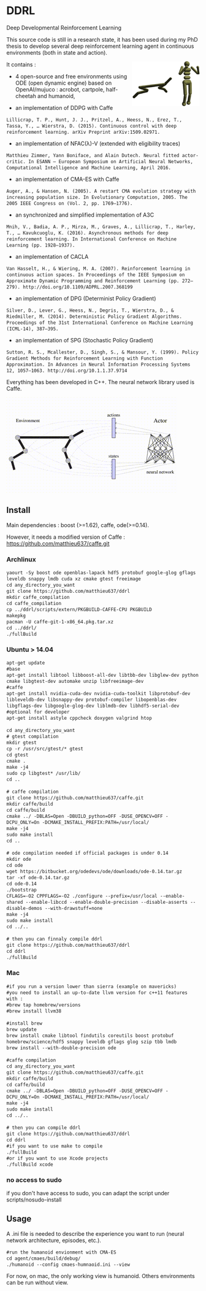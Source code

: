 # DDRL
Deep Developmental Reinforcement Learning

This source code is still in a research state, it has been used during 
my PhD thesis to develop several deep reinforcement learning agent in continuous environments (both in state and action).

<img src="environment/illustration.png" width=35% align="right" />

It contains : 
- 4 open-source and free environments using ODE (open dynamic engine) based on OpenAI/mujuco : acrobot, cartpole, half-cheetah and humanoid,

- an implementation of DDPG with Caffe
```
Lillicrap, T. P., Hunt, J. J., Pritzel, A., Heess, N., Erez, T., Tassa, Y., … Wierstra, D. (2015). Continuous control with deep reinforcement learning. arXiv Preprint arXiv:1509.02971.
```
- an implementation of NFAC(&lambda;)-V (extended with eligibility traces)
```
Matthieu Zimmer, Yann Boniface, and Alain Dutech. Neural fitted actor-critic. In ESANN – European Symposium on Artificial Neural Networks, Computational Intelligence and Machine Learning, April 2016.
```
- an implementation of CMA-ES with Caffe
```
Auger, A., & Hansen, N. (2005). A restart CMA evolution strategy with increasing population size. In Evolutionary Computation, 2005. The 2005 IEEE Congress on (Vol. 2, pp. 1769–1776).
```
- an synchronized and simplified implementation of A3C
```
Mnih, V., Badia, A. P., Mirza, M., Graves, A., Lillicrap, T., Harley, T., … Kavukcuoglu, K. (2016). Asynchronous methods for deep reinforcement learning. In International Conference on Machine Learning (pp. 1928–1937).
```
- an implementation of CACLA
```
Van Hasselt, H., & Wiering, M. A. (2007). Reinforcement learning in continuous action spaces. In Proceedings of the IEEE Symposium on Approximate Dynamic Programming and Reinforcement Learning (pp. 272–279). http://doi.org/10.1109/ADPRL.2007.368199
```
- an implementation of DPG (Determinist Policy Gradient)
```
Silver, D., Lever, G., Heess, N., Degris, T., Wierstra, D., & Riedmiller, M. (2014). Deterministic Policy Gradient Algorithms. Proceedings of the 31st International Conference on Machine Learning (ICML-14), 387–395.
```
- an implementation of SPG (Stochastic Policy Gradient)
```
Sutton, R. S., Mcallester, D., Singh, S., & Mansour, Y. (1999). Policy Gradient Methods for Reinforcement Learning with Function Approximation. In Advances in Neural Information Processing Systems 12, 1057–1063. http://doi.org/10.1.1.37.9714
```

Everything has been developed in C++.
The neural network library used is Caffe.

[![Demo](environment/video.gif)](https://www.youtube.com/watch?v=EzBmQsiUWBo)

## Install

Main dependencies : boost (>=1.62), caffe, ode(>=0.14).

However, it needs a modified version of Caffe : https://github.com/matthieu637/caffe.git

### Archlinux
```
yaourt -Sy boost ode openblas-lapack hdf5 protobuf google-glog gflags leveldb snappy lmdb cuda xz cmake gtest freeimage
cd any_directory_you_want
git clone https://github.com/matthieu637/ddrl
mkdir caffe_compilation 
cd caffe_compilation
cp ../ddrl/scripts/extern/PKGBUILD-CAFFE-CPU PKGBUILD
makepkg
pacman -U caffe-git-1-x86_64.pkg.tar.xz
cd ../ddrl/
./fullBuild
```

### Ubuntu > 14.04

```
apt-get update
#base
apt-get install libtool libboost-all-dev libtbb-dev libglew-dev python cmake libgtest-dev automake unzip libfreeimage-dev
#caffe
apt-get install nvidia-cuda-dev nvidia-cuda-toolkit libprotobuf-dev libleveldb-dev libsnappy-dev protobuf-compiler libopenblas-dev libgflags-dev libgoogle-glog-dev liblmdb-dev libhdf5-serial-dev
#optional for developer
apt-get install astyle cppcheck doxygen valgrind htop

cd any_directory_you_want
# gtest compilation
mkdir gtest
cp -r /usr/src/gtest/* gtest
cd gtest
cmake .
make -j4
sudo cp libgtest* /usr/lib/
cd ..

# caffe compilation
git clone https://github.com/matthieu637/caffe.git
mkdir caffe/build
cd caffe/build
cmake ../ -DBLAS=Open -DBUILD_python=OFF -DUSE_OPENCV=OFF -DCPU_ONLY=On -DCMAKE_INSTALL_PREFIX:PATH=/usr/local/
make -j4
sudo make install
cd ..

# ode compilation needed if official packages is under 0.14
mkdir ode
cd ode
wget https://bitbucket.org/odedevs/ode/downloads/ode-0.14.tar.gz
tar -xf ode-0.14.tar.gz
cd ode-0.14
./bootstrap
CFLAGS=-O2 CPPFLAGS=-O2 ./configure --prefix=/usr/local --enable-shared --enable-libccd --enable-double-precision --disable-asserts --disable-demos --with-drawstuff=none
make -j4
sudo make install
cd ../..

# then you can finnaly compile ddrl
git clone https://github.com/matthieu637/ddrl
cd ddrl
./fullBuild

```

### Mac
```
#if you run a version lower than sierra (example on mavericks)
#you need to install an up-to-date llvm version for c++11 features with :
#brew tap homebrew/versions
#brew install llvm38

#install brew
brew update
brew install cmake libtool findutils coreutils boost protobuf homebrew/science/hdf5 snappy leveldb gflags glog szip tbb lmdb
brew install --with-double-precision ode

#caffe compilation
cd any_directory_you_want
git clone https://github.com/matthieu637/caffe.git
mkdir caffe/build
cd caffe/build
cmake ../ -DBLAS=Open -DBUILD_python=OFF -DUSE_OPENCV=OFF -DCPU_ONLY=On -DCMAKE_INSTALL_PREFIX:PATH=/usr/local/
make -j4
sudo make install
cd ../..

# then you can compile ddrl
git clone https://github.com/matthieu637/ddrl
cd ddrl
#if you want to use make to compile 
./fullBuild
#or if you want to use Xcode projects
./fullBuild xcode
```

### no access to sudo
if you don't have access to sudo, you can adapt the script under scripts/nosudo-install


## Usage

A .ini file is needed to describe the experience you want to run (neural network architecture, episodes, etc.).
```
#run the humanoid envionment with CMA-ES 
cd agent/cmaes/build/debug/
./humanoid --config cmaes-humnaoid.ini --view
```

For now, on mac, the only working view is humanoid. Others environments can be run without view.

